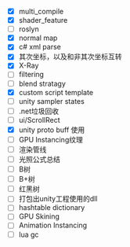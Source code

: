 - [x] multi_compile
- [x] shader_feature
- [ ] roslyn
- [x] normal map
- [x] c# xml parse
- [x] 其次坐标，以及和非其次坐标互转
- [x] X-Ray
- [ ] filtering
- [ ] blend stratagy
- [x] custom script template
- [ ] unity sampler states
- [ ] .net垃圾回收
- [ ] ui/ScrollRect
- [x] unity proto buff 使用
- [ ] GPU Instancing纹理
- [ ] 渲染管线
- [ ] 光照公式总结
- [ ] B树
- [ ] B+树
- [ ] 红黑树
- [ ] 打包出unity工程使用的dll
- [ ] hashtable dictionary
- [ ] GPU Skining
- [ ] Animation Instancing
- [ ] lua gc